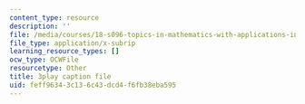 ```yaml
---
content_type: resource
description: ''
file: /media/courses/18-s096-topics-in-mathematics-with-applications-in-finance-fall-2013/feff96343c136c43dcd4f6fb38eba595_Z5yRMMVUC5w.srt
file_type: application/x-subrip
learning_resource_types: []
ocw_type: OCWFile
resourcetype: Other
title: 3play caption file
uid: feff9634-3c13-6c43-dcd4-f6fb38eba595
---
```

